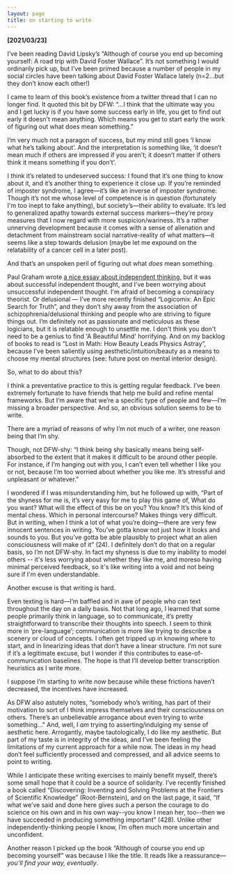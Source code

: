 ```yaml
---
layout: page
title: on starting to write
---
```


**[2021/03/23]**

I’ve been reading David Lipsky’s “Although of course you end up becoming yourself: A road trip with David Foster Wallace”. It’s not something I would ordinarily pick up, but I’ve been primed because a number of people in my social circles have been talking about David Foster Wallace lately (n=2...but they don’t know each other!) 

I came to learn of this book’s existence from a twitter thread that I can no longer find. It quoted this bit by DFW: “…I think that the ultimate way you and I get lucky is if you have some success early in life, you get to find out early it doesn't mean anything. Which means you get to start early the work of figuring out what does mean something.” 

I’m very much not a paragon of success, but my mind still goes ‘I know what he’s talking about’. And the interpretation is something like, ‘it doesn’t mean much if others are impressed if you aren’t; it doesn’t matter if others think it means something if you don’t’. 

I think it’s related to undeserved success: I found that it’s one thing to know about it, and it’s another thing to experience it close up. If you’re reminded of imposter syndrome, I agree—it’s like an inverse of imposter syndrome: Though it’s not me whose level of competence is in question (fortunately I'm too inept to fake anything), but society’s—their ability to evaluate. It’s led to generalized apathy towards external success markers—they’re proxy measures that I now regard with more suspicion/wariness. It’s a rather unnerving development because it comes with a sense of alienation and detachment from mainstream social narrative-reality of what matters—it seems like a step towards delusion (maybe let me expound on the relatability of a cancer cell in a later post).

And that’s an unspoken peril of figuring out what _does_ mean something. 

Paul Graham wrote [a nice essay about independent thinking](http://www.paulgraham.com/think.html), but it was about successful independent thought, and I’ve been worrying about unsuccessful independent thought. I'm afraid of becoming a conspiracy theorist. Or delusional — I’ve more recently finished “Logicomix: An Epic Search for Truth”, and they don’t shy away from the association of schizophrenia/delusional thinking and people who are striving to figure things out. I’m definitely not as passionate and meticulous as these logicians, but it is relatable enough to unsettle me. I don't think you don't need to be a genius to find 'A Beautiful Mind' horrifying. And on my backlog of books to read is “Lost in Math: How Beauty Leads Physics Astray”, because I’ve been saliently using aesthetic/intuition/beauty as a means to choose my mental structures (see: future post on mental interior design).

So, what to do about this? 

I think a preventative practice to this is getting regular feedback. I’ve been extremely fortunate to have friends that help me build and refine mental frameworks. But I’m aware that we’re a specific type of people and few—I’m missing a broader perspective. And so, an obvious solution seems to be to write. 

There are a myriad of reasons of why I’m not much of a writer, one reason being that I’m shy. 

Though, not DFW-shy: “I think being shy basically means being self-absorbed to the extent that it makes it difficult to be around other people. For instance, if I’m hanging out with you, I can’t even tell whether I like you or not, because I’m too worried about whether you like me. It’s stressful and unpleasant or whatever.” 

I wondered if I was misunderstanding him, but he followed up with,  “Part of the shyness for me is, it’s very easy for me to play this game of, What do you want? What will the effect of this be on you? You know? It’s this kind of mental chess. Which in personal intercourse? Makes things very difficult. But in writing, when I think a lot of what you’re doing—there are very few innocent sentences in writing. You’ve gotta know not just how it looks and sounds to you. But you’ve gotta be able plausibly to project what an alien consciousness will make of it” (24). I definitely don’t do that on a regular basis, so I’m not DFW-shy. In fact my shyness is due to my inability to model others -- it's less worrying about whether they like me, and moreso having minimal perceived feedback, so it's like writing into a void and not being sure if I'm even understandable. 

Another excuse is that writing is hard. 

Even texting is hard—I’m baffled and in awe of people who can text throughout the day on a daily basis. Not that long ago, I learned that some people primarily think in language, so to communicate, it’s pretty straightforward to transcribe their thoughts into speech. I seem to think more in ‘pre-language’; communication is more like trying to describe a scenery or cloud of concepts. I often get tripped up in knowing where to start, and in linearizing ideas that don’t have a linear structure. I’m not sure if it’s a legitimate excuse, but I wonder if this contributes to ease-of-communication baselines. The hope is that I’ll develop better transcription heuristics as I write more.

I suppose I’m starting to write now because while these frictions haven’t decreased, the incentives have increased. 

As DFW also astutely notes, “somebody who’s writing, has part of their motivation to sort of I think impress themselves and their consciousness on others. There’s an unbelievable arrogance about even trying to write something…” And, well, I _am_ trying to asserting/indulging my sense of aesthetic here. Arrogantly, maybe tautologically, I do like my aesthetic. But part of my taste is in integrity of the ideas, and I’ve been feeling the limitations of my current approach for a while now. The ideas in my head don’t feel sufficiently processed and compressed, and all advice seems to point to writing.

While I anticipate these writing exercises to mainly benefit myself, there’s some small hope that it could be a source of solidarity. I’ve recently finished a book called “Discovering: Inventing and Solving Problems at the Frontiers of Scientific Knowledge” (Root-Bernstein), and on the last page, it said, “If what we’ve said and done here gives such a person the courage to do science on his own and in his own way--you know I mean her, too--then we have succeeded in producing something important” (428). Unlike other independently-thinking people I know, I’m often much more uncertain and unconfident. 

Another reason I picked up the book “Although of course you end up becoming yourself” was because I like the title. It reads like a reassurance—_you’ll find your way, eventually_. 